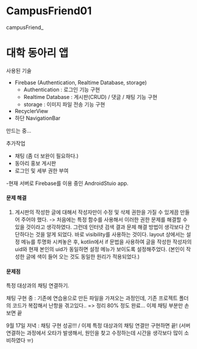 # CampusFriend01
campusFriend_

<h1>대학 동아리 앱</h1>

사용된 기술
 * Firebase (Authentication, Realtime Database, storage)
   * Authentication : 로그인 기능 구현
   * Realtime Database : 게시판(CRUD) / 댓글 / 채팅 기능 구현 
   * storage : 이미지 파일 전송 기능 구현
 * RecyclerView
 * 하단 NavigationBar




만드는 중...

추가작업
* 채팅 (좀 더 보완이 필요하다.)
* 동아리 홍보 게시판
* 로그인 및 세부 권한 부여

-현재 서버로 Firebase를 이용 중인 AndroidStuio app.

<h4>문제 해결</h4>

1. 게시판의 작성한 글에 대해서 작성자만이 수정 및 삭제 권한을 가질 수 있게끔 만들어 주어야 했다.
-> 처음에는 특정 함수를 사용해서 이러한 권한 문제를 해결할 수 있을 것이라고 생각하였다. 그런데 인터넷 검색 결과 문제 해결 방법이 생각보다 간단하다는 것을 알게 되었다. 바로 visibility를 사용하는 것이다. layout 상에서는 설정 메뉴를 투명화 시켜놓은 후, kotlin에서 if 문법을 사용하여 글을 작성한 작성자의 uid와 현재 본인의 uid가 동일하면 설정 메뉴가 보이도록 설정해주었다. (본인이 작성한 글에 색이 들어 오는 것도 동일한 원리가 적용되었다.)  

<h4>문제점</h4>
특정 대상과의 채팅 연결하기.


채팅 구현 중 : 기존에 연습용으로 만든 파일을 가져오는 과정인데, 기존 프로젝트 폴더의 코드가 복잡해서 난항을 겪고있다..
=> 정리 80% 정도 완료... 이제 채팅 부분만 손보면 끝 

9월 17일 저녁 : 채팅 구현 성공!!!  / 이제 특정 대상과의 채팅 연결만 구현하면 끝! (서버 연결하는 과정에서 오타가 발생해서, 원인을 찾고 수정하는데 시간을 생각보다 많이 소비하였다 ㅠ)
